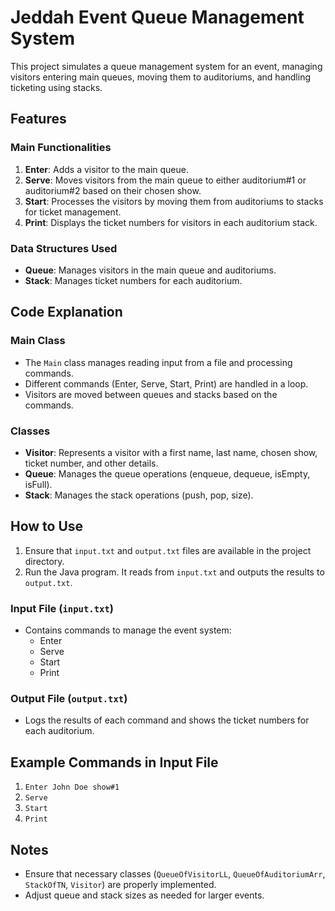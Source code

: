 # Jeddah Event Queue Management System

This project simulates a queue management system for an event, managing visitors entering main queues, moving them to auditoriums, and handling ticketing using stacks.

## Features

### Main Functionalities

1. **Enter**: Adds a visitor to the main queue.
2. **Serve**: Moves visitors from the main queue to either auditorium#1 or auditorium#2 based on their chosen show.
3. **Start**: Processes the visitors by moving them from auditoriums to stacks for ticket management.
4. **Print**: Displays the ticket numbers for visitors in each auditorium stack.

### Data Structures Used

- **Queue**: Manages visitors in the main queue and auditoriums.
- **Stack**: Manages ticket numbers for each auditorium.

## Code Explanation

### Main Class

- The `Main` class manages reading input from a file and processing commands.
- Different commands (Enter, Serve, Start, Print) are handled in a loop.
- Visitors are moved between queues and stacks based on the commands.
  
### Classes

- **Visitor**: Represents a visitor with a first name, last name, chosen show, ticket number, and other details.
- **Queue**: Manages the queue operations (enqueue, dequeue, isEmpty, isFull).
- **Stack**: Manages the stack operations (push, pop, size).

## How to Use

1. Ensure that `input.txt` and `output.txt` files are available in the project directory.
2. Run the Java program. It reads from `input.txt` and outputs the results to `output.txt`.

### Input File (`input.txt`)

- Contains commands to manage the event system:
  - Enter <firstName> <lastName> <showName>
  - Serve
  - Start
  - Print

### Output File (`output.txt`)

- Logs the results of each command and shows the ticket numbers for each auditorium.

## Example Commands in Input File

1. `Enter John Doe show#1`
2. `Serve`
3. `Start`
4. `Print`

## Notes

- Ensure that necessary classes (`QueueOfVisitorLL`, `QueueOfAuditoriumArr`, `StackOfTN`, `Visitor`) are properly implemented.
- Adjust queue and stack sizes as needed for larger events.

